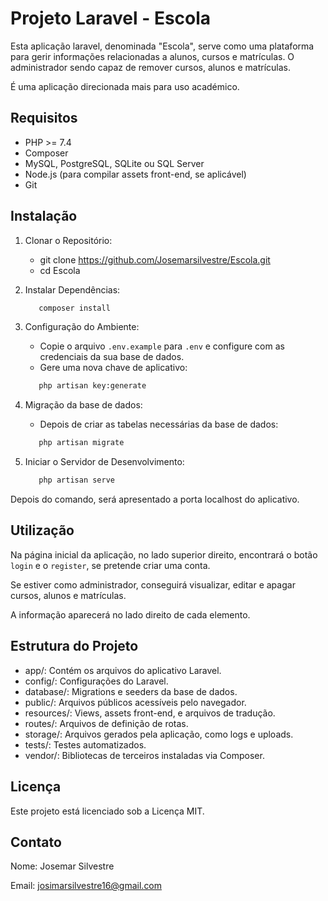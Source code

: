 # Projeto Laravel - Escola
Esta aplicação laravel, denominada "Escola", serve como uma plataforma para gerir informações relacionadas a alunos, cursos e matrículas. O administrador sendo capaz de remover cursos, alunos e matrículas.

É uma aplicação direcionada mais para uso académico.

## Requisitos
 - PHP >= 7.4
 - Composer
 - MySQL, PostgreSQL, SQLite ou SQL Server
 - Node.js (para compilar assets front-end, se aplicável)
 - Git

## Instalação
1. Clonar o Repositório:
   - git clone https://github.com/Josemarsilvestre/Escola.git
   - cd Escola

2. Instalar Dependências:
   ```bash
      composer install
   ```

3. Configuração do Ambiente:
   - Copie o arquivo `.env.example` para `.env` e configure com as credenciais da sua base de dados.
   - Gere uma nova chave de aplicativo:
   ```bash
      php artisan key:generate
   ```

4. Migração da base de dados:
   - Depois de criar as tabelas necessárias da base de dados:
   ```bash
      php artisan migrate
   ```

5. Iniciar o Servidor de Desenvolvimento:
   ```bash
      php artisan serve
   ```

Depois do comando, será apresentado a porta localhost do aplicativo.

## Utilização
Na página inicial da aplicação, no lado superior direito, encontrará o botão `login` e o `register`, se pretende criar uma conta.

Se estiver como administrador, conseguirá visualizar, editar e apagar cursos, alunos e matrículas.

A informação aparecerá no lado direito de cada elemento.

## Estrutura do Projeto
  - app/: Contém os arquivos do aplicativo Laravel.
  - config/: Configurações do Laravel.
  - database/: Migrations e seeders da base de dados.
  - public/: Arquivos públicos acessíveis pelo navegador.
  - resources/: Views, assets front-end, e arquivos de tradução.
  - routes/: Arquivos de definição de rotas.
  - storage/: Arquivos gerados pela aplicação, como logs e uploads.
  - tests/: Testes automatizados.
  - vendor/: Bibliotecas de terceiros instaladas via Composer.

## Licença
Este projeto está licenciado sob a Licença MIT.

## Contato
Nome: Josemar Silvestre

Email: josimarsilvestre16@gmail.com